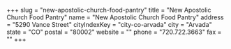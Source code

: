+++
slug = "new-apostolic-church-food-pantry"
title = "New Apostolic Church Food Pantry"
name = "New Apostolic Church Food Pantry"
address = "5290 Vance Street"
cityIndexKey = "city-co-arvada"
city = "Arvada"
state = "CO"
postal = "80002"
website = ""
phone = "720.722.3663"
fax = ""
+++

